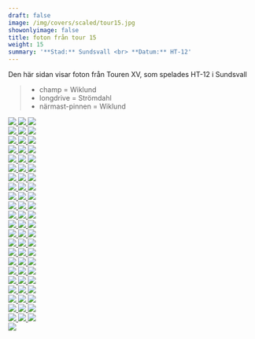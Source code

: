```yaml
---  
draft: false  
image: /img/covers/scaled/tour15.jpg  
showonlyimage: false  
title: foton från tour 15  
weight: 15  
summary: '**Stad:** Sundsvall <br> **Datum:** HT-12'  
---
```


Den här sidan visar foton från Touren XV, som spelades HT-12 i Sundsvall

> -   champ = Wiklund  
> -   longdrive = Strömdahl  
> -   närmast-pinnen = Wiklund

<div class="col-md-8"> <div class="row">  
<a href="/img/tour15/scaled/001.JPG" data-toggle="lightbox"         data-gallery="example-gallery" class="col-sm-4">
<img src="/img/tour15/thumbs/001.JPG" class="img-fluid"> </a>  
<a href="/img/tour15/scaled/002.JPG" data-toggle="lightbox"         data-gallery="example-gallery" class="col-sm-4">
<img src="/img/tour15/thumbs/002.JPG" class="img-fluid"> </a>  
<a href="/img/tour15/scaled/003.JPG" data-toggle="lightbox"         data-gallery="example-gallery" class="col-sm-4">
<img src="/img/tour15/thumbs/003.JPG" class="img-fluid"> </a> </div>
<div class="row">  
<a href="/img/tour15/scaled/004.JPG" data-toggle="lightbox"         data-gallery="example-gallery" class="col-sm-4">
<img src="/img/tour15/thumbs/004.JPG" class="img-fluid"> </a>  
<a href="/img/tour15/scaled/005.JPG" data-toggle="lightbox"         data-gallery="example-gallery" class="col-sm-4">
<img src="/img/tour15/thumbs/005.JPG" class="img-fluid"> </a>  
<a href="/img/tour15/scaled/006.JPG" data-toggle="lightbox"         data-gallery="example-gallery" class="col-sm-4">
<img src="/img/tour15/thumbs/006.JPG" class="img-fluid"> </a> </div>
<div class="row">  
<a href="/img/tour15/scaled/007.JPG" data-toggle="lightbox"         data-gallery="example-gallery" class="col-sm-4">
<img src="/img/tour15/thumbs/007.JPG" class="img-fluid"> </a>  
<a href="/img/tour15/scaled/008.JPG" data-toggle="lightbox"         data-gallery="example-gallery" class="col-sm-4">
<img src="/img/tour15/thumbs/008.JPG" class="img-fluid"> </a>  
<a href="/img/tour15/scaled/009.JPG" data-toggle="lightbox"         data-gallery="example-gallery" class="col-sm-4">
<img src="/img/tour15/thumbs/009.JPG" class="img-fluid"> </a> </div>
<div class="row">  
<a href="/img/tour15/scaled/010.JPG" data-toggle="lightbox"         data-gallery="example-gallery" class="col-sm-4">
<img src="/img/tour15/thumbs/010.JPG" class="img-fluid"> </a>  
<a href="/img/tour15/scaled/011.JPG" data-toggle="lightbox"         data-gallery="example-gallery" class="col-sm-4">
<img src="/img/tour15/thumbs/011.JPG" class="img-fluid"> </a>  
<a href="/img/tour15/scaled/012.JPG" data-toggle="lightbox"         data-gallery="example-gallery" class="col-sm-4">
<img src="/img/tour15/thumbs/012.JPG" class="img-fluid"> </a> </div>
<div class="row">  
<a href="/img/tour15/scaled/013.JPG" data-toggle="lightbox"         data-gallery="example-gallery" class="col-sm-4">
<img src="/img/tour15/thumbs/013.JPG" class="img-fluid"> </a>  
<a href="/img/tour15/scaled/014.JPG" data-toggle="lightbox"         data-gallery="example-gallery" class="col-sm-4">
<img src="/img/tour15/thumbs/014.JPG" class="img-fluid"> </a>  
<a href="/img/tour15/scaled/015.JPG" data-toggle="lightbox"         data-gallery="example-gallery" class="col-sm-4">
<img src="/img/tour15/thumbs/015.JPG" class="img-fluid"> </a> </div>
<div class="row">  
<a href="/img/tour15/scaled/016.JPG" data-toggle="lightbox"         data-gallery="example-gallery" class="col-sm-4">
<img src="/img/tour15/thumbs/016.JPG" class="img-fluid"> </a>  
<a href="/img/tour15/scaled/017.JPG" data-toggle="lightbox"         data-gallery="example-gallery" class="col-sm-4">
<img src="/img/tour15/thumbs/017.JPG" class="img-fluid"> </a>  
<a href="/img/tour15/scaled/018.JPG" data-toggle="lightbox"         data-gallery="example-gallery" class="col-sm-4">
<img src="/img/tour15/thumbs/018.JPG" class="img-fluid"> </a> </div>
<div class="row">  
<a href="/img/tour15/scaled/019.JPG" data-toggle="lightbox"         data-gallery="example-gallery" class="col-sm-4">
<img src="/img/tour15/thumbs/019.JPG" class="img-fluid"> </a>  
<a href="/img/tour15/scaled/020.JPG" data-toggle="lightbox"         data-gallery="example-gallery" class="col-sm-4">
<img src="/img/tour15/thumbs/020.JPG" class="img-fluid"> </a>  
<a href="/img/tour15/scaled/021.JPG" data-toggle="lightbox"         data-gallery="example-gallery" class="col-sm-4">
<img src="/img/tour15/thumbs/021.JPG" class="img-fluid"> </a> </div>
<div class="row">  
<a href="/img/tour15/scaled/022.JPG" data-toggle="lightbox"         data-gallery="example-gallery" class="col-sm-4">
<img src="/img/tour15/thumbs/022.JPG" class="img-fluid"> </a>  
<a href="/img/tour15/scaled/023.JPG" data-toggle="lightbox"         data-gallery="example-gallery" class="col-sm-4">
<img src="/img/tour15/thumbs/023.JPG" class="img-fluid"> </a>  
<a href="/img/tour15/scaled/024.JPG" data-toggle="lightbox"         data-gallery="example-gallery" class="col-sm-4">
<img src="/img/tour15/thumbs/024.JPG" class="img-fluid"> </a> </div>
<div class="row">  
<a href="/img/tour15/scaled/025.JPG" data-toggle="lightbox"         data-gallery="example-gallery" class="col-sm-4">
<img src="/img/tour15/thumbs/025.JPG" class="img-fluid"> </a>  
<a href="/img/tour15/scaled/026.JPG" data-toggle="lightbox"         data-gallery="example-gallery" class="col-sm-4">
<img src="/img/tour15/thumbs/026.JPG" class="img-fluid"> </a>  
<a href="/img/tour15/scaled/027.JPG" data-toggle="lightbox"         data-gallery="example-gallery" class="col-sm-4">
<img src="/img/tour15/thumbs/027.JPG" class="img-fluid"> </a> </div>
<div class="row">  
<a href="/img/tour15/scaled/028.JPG" data-toggle="lightbox"         data-gallery="example-gallery" class="col-sm-4">
<img src="/img/tour15/thumbs/028.JPG" class="img-fluid"> </a>  
<a href="/img/tour15/scaled/029.JPG" data-toggle="lightbox"         data-gallery="example-gallery" class="col-sm-4">
<img src="/img/tour15/thumbs/029.JPG" class="img-fluid"> </a>  
<a href="/img/tour15/scaled/030.JPG" data-toggle="lightbox"         data-gallery="example-gallery" class="col-sm-4">
<img src="/img/tour15/thumbs/030.JPG" class="img-fluid"> </a> </div>
<div class="row">  
<a href="/img/tour15/scaled/031.JPG" data-toggle="lightbox"         data-gallery="example-gallery" class="col-sm-4">
<img src="/img/tour15/thumbs/031.JPG" class="img-fluid"> </a>  
<a href="/img/tour15/scaled/032.JPG" data-toggle="lightbox"         data-gallery="example-gallery" class="col-sm-4">
<img src="/img/tour15/thumbs/032.JPG" class="img-fluid"> </a>  
<a href="/img/tour15/scaled/033.JPG" data-toggle="lightbox"         data-gallery="example-gallery" class="col-sm-4">
<img src="/img/tour15/thumbs/033.JPG" class="img-fluid"> </a> </div>
<div class="row">  
<a href="/img/tour15/scaled/034.JPG" data-toggle="lightbox"         data-gallery="example-gallery" class="col-sm-4">
<img src="/img/tour15/thumbs/034.JPG" class="img-fluid"> </a>  
<a href="/img/tour15/scaled/035.JPG" data-toggle="lightbox"         data-gallery="example-gallery" class="col-sm-4">
<img src="/img/tour15/thumbs/035.JPG" class="img-fluid"> </a>  
<a href="/img/tour15/scaled/036.JPG" data-toggle="lightbox"         data-gallery="example-gallery" class="col-sm-4">
<img src="/img/tour15/thumbs/036.JPG" class="img-fluid"> </a> </div>
<div class="row">  
<a href="/img/tour15/scaled/037.JPG" data-toggle="lightbox"         data-gallery="example-gallery" class="col-sm-4">
<img src="/img/tour15/thumbs/037.JPG" class="img-fluid"> </a>  
<a href="/img/tour15/scaled/038.JPG" data-toggle="lightbox"         data-gallery="example-gallery" class="col-sm-4">
<img src="/img/tour15/thumbs/038.JPG" class="img-fluid"> </a>  
<a href="/img/tour15/scaled/039.JPG" data-toggle="lightbox"         data-gallery="example-gallery" class="col-sm-4">
<img src="/img/tour15/thumbs/039.JPG" class="img-fluid"> </a> </div>
<div class="row">  
<a href="/img/tour15/scaled/040.JPG" data-toggle="lightbox"         data-gallery="example-gallery" class="col-sm-4">
<img src="/img/tour15/thumbs/040.JPG" class="img-fluid"> </a>  
<a href="/img/tour15/scaled/041.JPG" data-toggle="lightbox"         data-gallery="example-gallery" class="col-sm-4">
<img src="/img/tour15/thumbs/041.JPG" class="img-fluid"> </a>  
<a href="/img/tour15/scaled/042.JPG" data-toggle="lightbox"         data-gallery="example-gallery" class="col-sm-4">
<img src="/img/tour15/thumbs/042.JPG" class="img-fluid"> </a> </div>
<div class="row">  
<a href="/img/tour15/scaled/043.JPG" data-toggle="lightbox"         data-gallery="example-gallery" class="col-sm-4">
<img src="/img/tour15/thumbs/043.JPG" class="img-fluid"> </a>  
<a href="/img/tour15/scaled/044.JPG" data-toggle="lightbox"         data-gallery="example-gallery" class="col-sm-4">
<img src="/img/tour15/thumbs/044.JPG" class="img-fluid"> </a>  
<a href="/img/tour15/scaled/045.JPG" data-toggle="lightbox"         data-gallery="example-gallery" class="col-sm-4">
<img src="/img/tour15/thumbs/045.JPG" class="img-fluid"> </a> </div>
<div class="row">  
<a href="/img/tour15/scaled/046.JPG" data-toggle="lightbox"         data-gallery="example-gallery" class="col-sm-4">
<img src="/img/tour15/thumbs/046.JPG" class="img-fluid"> </a>  
<a href="/img/tour15/scaled/047.JPG" data-toggle="lightbox"         data-gallery="example-gallery" class="col-sm-4">
<img src="/img/tour15/thumbs/047.JPG" class="img-fluid"> </a>  
<a href="/img/tour15/scaled/048.JPG" data-toggle="lightbox"         data-gallery="example-gallery" class="col-sm-4">
<img src="/img/tour15/thumbs/048.JPG" class="img-fluid"> </a> </div>
<div class="row">  
<a href="/img/tour15/scaled/049.JPG" data-toggle="lightbox"         data-gallery="example-gallery" class="col-sm-4">
<img src="/img/tour15/thumbs/049.JPG" class="img-fluid"> </a>  
<a href="/img/tour15/scaled/050.JPG" data-toggle="lightbox"         data-gallery="example-gallery" class="col-sm-4">
<img src="/img/tour15/thumbs/050.JPG" class="img-fluid"> </a>  
<a href="/img/tour15/scaled/051.JPG" data-toggle="lightbox"         data-gallery="example-gallery" class="col-sm-4">
<img src="/img/tour15/thumbs/051.JPG" class="img-fluid"> </a> </div>
<div class="row">  
<a href="/img/tour15/scaled/052.JPG" data-toggle="lightbox"         data-gallery="example-gallery" class="col-sm-4">
<img src="/img/tour15/thumbs/052.JPG" class="img-fluid"> </a>  
<a href="/img/tour15/scaled/053.JPG" data-toggle="lightbox"         data-gallery="example-gallery" class="col-sm-4">
<img src="/img/tour15/thumbs/053.JPG" class="img-fluid"> </a>  
<a href="/img/tour15/scaled/054.JPG" data-toggle="lightbox"         data-gallery="example-gallery" class="col-sm-4">
<img src="/img/tour15/thumbs/054.JPG" class="img-fluid"> </a> </div>
<div class="row">  
<a href="/img/tour15/scaled/055.JPG" data-toggle="lightbox"         data-gallery="example-gallery" class="col-sm-4">
<img src="/img/tour15/thumbs/055.JPG" class="img-fluid"> </a>  
<a href="/img/tour15/scaled/056.JPG" data-toggle="lightbox"         data-gallery="example-gallery" class="col-sm-4">
<img src="/img/tour15/thumbs/056.JPG" class="img-fluid"> </a>  
<a href="/img/tour15/scaled/057.JPG" data-toggle="lightbox"         data-gallery="example-gallery" class="col-sm-4">
<img src="/img/tour15/thumbs/057.JPG" class="img-fluid"> </a> </div>
<div class="row">  
<a href="/img/tour15/scaled/058.JPG" data-toggle="lightbox"         data-gallery="example-gallery" class="col-sm-4">
<img src="/img/tour15/thumbs/058.JPG" class="img-fluid"> </a>  
<a href="/img/tour15/scaled/059.JPG" data-toggle="lightbox"         data-gallery="example-gallery" class="col-sm-4">
<img src="/img/tour15/thumbs/059.JPG" class="img-fluid"> </a>  
<a href="/img/tour15/scaled/060.JPG" data-toggle="lightbox"         data-gallery="example-gallery" class="col-sm-4">
<img src="/img/tour15/thumbs/060.JPG" class="img-fluid"> </a> </div>
<div class="row">  
<a href="/img/tour15/scaled/061.JPG" data-toggle="lightbox"         data-gallery="example-gallery" class="col-sm-4">
<img src="/img/tour15/thumbs/061.JPG" class="img-fluid"> </a>  
<a href="/img/tour15/scaled/062.JPG" data-toggle="lightbox"         data-gallery="example-gallery" class="col-sm-4">
<img src="/img/tour15/thumbs/062.JPG" class="img-fluid"> </a>  
<a href="/img/tour15/scaled/063.JPG" data-toggle="lightbox"         data-gallery="example-gallery" class="col-sm-4">
<img src="/img/tour15/thumbs/063.JPG" class="img-fluid"> </a> </div>
<div class="row">  
<a href="/img/tour15/scaled/064.JPG" data-toggle="lightbox"         data-gallery="example-gallery" class="col-sm-4">
<img src="/img/tour15/thumbs/064.JPG" class="img-fluid"> </a>  
<a href="/img/tour15/scaled/065.JPG" data-toggle="lightbox"         data-gallery="example-gallery" class="col-sm-4">
<img src="/img/tour15/thumbs/065.JPG" class="img-fluid"> </a>  
<a href="/img/tour15/scaled/066.JPG" data-toggle="lightbox"         data-gallery="example-gallery" class="col-sm-4">
<img src="/img/tour15/thumbs/066.JPG" class="img-fluid"> </a> </div>
<div class="row">  
<a href="/img/tour15/scaled/067.JPG" data-toggle="lightbox"         data-gallery="example-gallery" class="col-sm-4">
<img src="/img/tour15/thumbs/067.JPG" class="img-fluid"> </a> </div>
</div>
